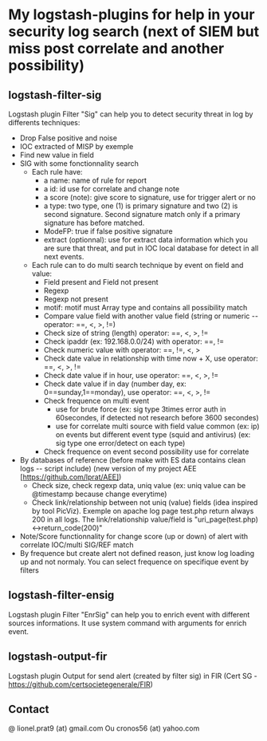 # My logstash-plugins for help in your security log search (next of SIEM but miss post correlate and another possibility)

## logstash-filter-sig
Logstash plugin Filter "Sig" can help you to detect security threat in log by differents techniques:
* Drop False positive and noise
* IOC extracted of MISP by exemple
* Find new value in field
* SIG with some fonctionnality search
  * Each rule have:
    * a name: name of rule for report
    * a id: id use for correlate and change note
    * a score (note): give score to signature, use for trigger alert or no
    * a type: two type, one (1) is primary signature and two (2) is second signature. Second signature match only if a primary signature has before matched. 
    * ModeFP: true if false positive signature
    * extract (optionnal): use for extract data information which you are sure that threat, and put in IOC local database for detect in all next events.
  * Each rule can to do multi search technique by event on field and value:
    * Field present and Field not present
    * Regexp
    * Regexp not present
    * motif: motif must Array type and contains all possibility match
    * Compare value field with another value field (string or numeric -- operator: ==, <, >, !=)
    * Check size of string (length) operator: ==, <, >, !=
    * Check ipaddr (ex: 192.168.0.0/24) with operator: ==, !=
    * Check numeric value with operator: ==, !=, <, >
    * Check date value in relationship with time now + X, use operator: ==, <, >, !=
    * Check date value if in hour, use operator: ==, <, >, !=
    * Check date value if in day (number day, ex: 0==sunday,1==monday), use operator: ==, <, >, !=
    * Check frequence on multi event
      * use for brute force (ex: sig type 3times error auth in 60secondes, if detected not research before 3600 secondes)
      * use for correlate multi source with field value common (ex: ip) on events but different event type (squid and antivirus) (ex: sig type one error/detect on each type)
    * Check frequence on event second possibility use for correlate
* By databases of reference (before make with ES data contains clean logs -- script include) (new version of my project AEE [https://github.com/lprat/AEE])
  * Check size, check regexp data, uniq value (ex: uniq value can be @timestamp because change everytime)    
  * Check link/relationship between not uniq (value) fields (idea inspired by tool PicViz). Exemple on apache log page test.php return always 200 in all logs. The link/relationship value/field is "uri_page(test.php)<->return_code(200)"
* Note/Score functionnality for change score (up or down) of alert with correlate IOC/multi SIG/REF match
* By frequence but create alert not defined reason, just know log loading up and not normaly. You can select frequence on specifique event by filters

## logstash-filter-ensig
Logstash plugin Filter "EnrSig" can help you to enrich event with different sources informations. It use system command with arguments for enrich event.

## logstash-output-fir
Logstash plugin Output for send alert (created by filter sig) in FIR (Cert SG - https://github.com/certsocietegenerale/FIR) 

## Contact

@ lionel.prat9 (at) gmail.com Ou cronos56 (at) yahoo.com

